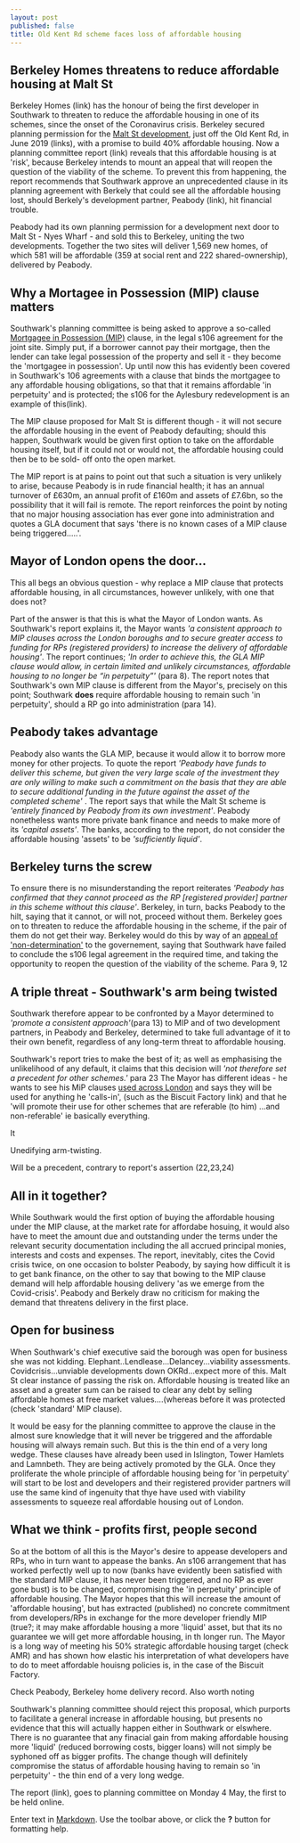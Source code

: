 ```yaml
---
layout: post
published: false
title: Old Kent Rd scheme faces loss of affordable housing
---
```

## Berkeley Homes threatens to reduce affordable housing at Malt St

Berkeley Homes (link) has the honour of being the first developer in Southwark  to threaten to reduce the affordable housing in one of its schemes, since the onset of the Coronavirus crisis.  Berkeley secured planning permission for the [Malt St development](https://planning.southwark.gov.uk/online-applications-old/simpleSearchResults.do?action=firstPage), just off the Old Kent Rd, in June 2019 (links), with a promise to build 40% affordable housing.  Now a planning committee report (link) reveals that this affordable housing is at 'risk', because Berkeley intends to mount an appeal that will reopen the question of the viability of the scheme.  To prevent this from happening, the report recommends that Southwark approve an unprecedented clause in its planning agreement with Berkely that could see all the affordable housing lost, should Berkely's development partner, Peabody (link), hit financial trouble.

Peabody had its own planning permission for a development next door to Malt St - Nyes Wharf - and sold this to Berkeley, uniting the two developments.  Together the two sites will deliver 1,569 new homes, of which 581 will be affordable (359 at social rent and 222 shared-ownership), delivered by Peabody.

## Why a Mortagee in Possession (MIP) clause matters

Southwark's planning committee is being asked to approve a so-called [Mortgagee in Possession (MIP)](https://www.oxfordreference.com/view/10.1093/oi/authority.20110803100211114) clause, in the legal s106 agreement for the joint site.  Simply put, if a borrower cannot pay their mortgage, then the lender can take legal possession of the property and sell it - they become the 'mortgagee in possession'.  Up until now this has evidently been covered in Southwark's 106 agreements with a clause that binds the mortgagee to any affordable housing obligations, so that that it remains affordable 'in perpetuity' and is protected; the s106 for the Aylesbury redevelopment is an example of this(link).

The MIP clause proposed for Malt St is different though - it will not secure the affordable housing in the event of Peabody defaulting; should this happen, Southwark would be given first option to take on the affordable housing itself, but if it could not or would not, the affordable housing could then be to be sold- off onto the open market.   

The MIP report is at pains to point out that such a situation is very unlikely to arise, because Peabody is in rude financial health; it has an annual turnover of £630m, an annual profit of £160m and assets of £7.6bn, so the possibility that it will fail is remote.  The report reinforces the point by noting that no major housing association has ever gone into administration and quotes a GLA document that says 'there is no known cases of a MIP clause being triggered.....'.

## Mayor of London opens the door...

This all begs an obvious question - why replace a MIP clause that protects affordable housing, in all circumstances, however unlikely, with one that does not?  

Part of the answer is that this is what the Mayor of London wants.  As Southwark's report explains it, the Mayor wants  _'a consistent approach to MIP clauses across the London boroughs and to secure greater access to funding for RPs (registered providers) to increase the delivery of affordable housing'_.  The report continues; _'In order to achieve this, the GLA MIP clause would allow, in certain limited and unlikely circumstances, affordable housing to no longer be “in perpetuity”'_ (para 8).  The report notes that Southwark's own MIP clause is different from the Mayor's, precisely on this point; Southwark **does** require affordable housing to remain such 'in perpetuity', should a RP go into administration (para 14). 

## Peabody takes advantage

Peabody also wants the GLA MIP, because it would allow it to borrow more money for other projects.  To quote the report _'Peabody have funds to deliver this scheme, but given the very large scale of the investment they are only willing to make such a commitment on the basis that they are able to secure additional funding in the future against the asset of the completed scheme'_ .  The report says that while the Malt St scheme is _'entirely financed by Peabody from its own investment'_.  Peabody nonetheless wants more private bank finance and needs to make more of its _'capital assets'_. The banks, according to the report, do not consider the affordable housing 'assets' to be _'sufficiently liquid'_.

## Berkeley turns the screw

To ensure there is no misunderstanding the report reiterates _'Peabody has confirmed that they cannot proceed as the RP [registered provider] partner in this scheme without this clause'_. Berkeley, in turn, backs Peabody to the hilt, saying that it cannot, or will not, proceed without them. Berkeley goes on to threaten to reduce the affordable housing in the scheme, if the pair of them do not get their way.  Berkeley would do this by way of an [appeal of 'non-determination'](https://www.planningportal.co.uk/info/200232/planning_applications/58/the_decision-making_process/8) to the governement, saying that Southwark have failed to conclude the s106 legal agreement in the required time, and taking the opportunity to reopen the question of the viability of the scheme.    Para 9, 12

## A triple threat - Southwark's arm being twisted

Southwark therefore appear to be confronted by a Mayor determined to _'promote a consistent approach'_(para 13) to MIP and of two development partners, in Peabody and Berkeley, determined to take full advantage of it to their own benefit, regardless of any long-term threat to affordable housing.

Southwark's report tries to make the best of it; as well as emphasising the unlikelihood of any default, it claims that this decision will _'not therefore set a precedent for other schemes.'_ para 23  The Mayor has different ideas - he wants to see his MiP clauses [used across London](https://www.housing.org.uk/globalassets/files/resource-files/gla_practice_note_mortgagee_in_possession_january_2019.pdf) and says they will be used for anything he 'calls-in', (such as the Biscuit Factory link) and that he 'will promote their use for other schemes that are referable (to him) ...and non-referable' ie basically everything.

It 


Unedifying arm-twisting.

Will be a precedent, contrary to report's assertion (22,23,24)

## All in it together?

While Southwark would the first option of buying the affordable housing under the MIP clause, at the market rate for affordabe hosuing, it would also have to meet the amount due and outstanding under the terms under the relevant security documentation including the all accrued principal monies, interests and costs and expenses. The report, inevitably, cites the Covid crisis twice, on one occasion to bolster Peabody, by saying how difficult it is to get bank finance, on the other to say that bowing to the MIP clause demand will help affordable housing delivery 'as we emerge from the Covid-crisis'.  Peabody and Berkely draw no criticism for making the demand that threatens delivery in the first place.

## Open for business

When Southwark's chief executive said the borough was open for business she was not kidding. Elephant..Lendlease...Delancey...viability assessments.  Covidcrisis...unviable developments down OKRd...expect more of this.  Malt St clear instance of passing the risk on.  Affordable housing is treated like an asset and a greater sum can be raised to clear any debt by selling affordable homes at free market values....(whereas before it was protected (check 'standard' MIP clause).

It would be easy for the planning committee to approve the clause in the almost sure knowledge that it will never be triggered and the affordable housing will always remain such.  But this is the thin end of a very long wedge.  These clauses have already been used in Islington, Tower Hamlets and Lamnbeth.  They are being actively promoted by the GLA.  Once they proliferate the whole principle of affordable housing being for 'in perpetuity' will start to be lost and developers and their registered provider partners will use the same kind of ingenuity that thye have used with viability assessments to squeeze real affordable housing out of London.


## What we think - profits first, people second

So at the bottom of all this is the Mayor's desire to appease developers and RPs, who in turn want to appease the banks.  An s106 arrangement that has worked perfectly well up to now (banks have evidently been satisfied with the standard MIP clause, it has never been triggered, and no RP as ever gone bust) is to be changed, compromising the 'in perpetuity' principle of affordable housing.  The Mayor hopes that this will increase the amount of 'affordable housing', but has extracted (published) no concrete commitment from developers/RPs in exchange for the more developer friendly MIP (true?; it may make affordable housing a more 'liquid' asset, but that its no guarantee we will get more affordable housing, in th longer run.  The Mayor is a long way of meeting his 50% strategic affordable housing target (check AMR) and has shown how elastic his interpretation of what developers have to do to meet affordable houisng policies is, in the case of the Biscuit Factory.

Check Peabody, Berkeley home delivery record.
Also worth noting 

Southwark's planning committee should reject this proposal, which purports to facilitate a general increase in affordable housing, but presents no evidence that this will actually happen either in Southwark or elswhere.  There is no guarantee that any finacial gain from making affordable housing more 'liquid' (reduced borrowing costs, bigger loans) will not simply be syphoned off as bigger profits.  The change though will definitely compromise the status of affordable housing having to remain so 'in perpetuity' - the thin end of a very long wedge.

The report (link), goes to planning committee on Monday 4 May, the first to be held online.

 


Enter text in [Markdown](http://daringfireball.net/projects/markdown/). Use the toolbar above, or click the **?** button for formatting help.
